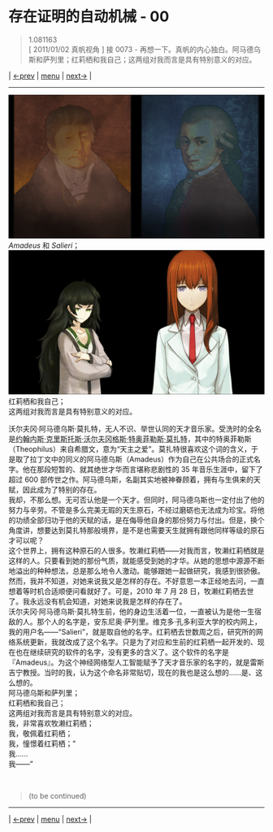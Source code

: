 # 存在证明的自动机械 - 00
> 1.081163  
> [ 2011/01/02 真帆视角 ] 接 0073 - 再想一下。真帆的内心独白。阿马德乌斯和萨列里；红莉栖和我自己；这两组对我而言是具有特别意义的对应。  

| [←prev](./0073) | [menu](../) | [next→](./0075) |

---

![](../img/0074-1.png)
*Amadeus* 和 *Salieri*；  
![](../img/0074-2.png)
红莉栖和我自己；  
这两组对我而言是具有特别意义的对应。  

沃尔夫冈·阿马德乌斯·莫扎特，无人不识、举世认同的天才音乐家。受洗时的全名是<abbr title="Joannes·Chrysostomus·Wolfgangus·Theophilus·Mozart">约翰内斯·克里斯托斯·沃尔夫冈格斯·特奥菲勒斯·莫扎特</abbr>，其中的特奥菲勒斯（Theophilus）来自希腊文，意为“天主之爱”。莫扎特很喜欢这个词的含义，于是取了拉丁文中的同义的阿马德乌斯（Amadeus）作为自己在公共场合的正式名字。他在那段短暂的、就其绝世才华而言堪称悲剧性的 35 年音乐生涯中，留下了超过 600 部传世之作。阿马德乌斯，名副其实地被神眷顾着，拥有与生俱来的天赋，因此成为了特别的存在。  
我却，不那么想。无可否认他是一个天才。但同时，阿马德乌斯也一定付出了他的努力与辛劳。不管是多么完美无瑕的天生原石，不经过磨砺也无法成为珍宝。将他的功绩全部归功于他的天赋的话，是在侮辱他自身的那份努力与付出。但是，换个角度讲，想要达到莫扎特那般境界，是不是也需要天生就拥有跟他同样等级的原石才可以呢？  
这个世界上，拥有这种原石的人很多。牧濑红莉栖——对我而言，牧濑红莉栖就是这样的人。只要看到她的那份气质，就能感受到她的才华。从她的思想中源源不断地溢出的种种想法，总是那么地令人激动。能够跟她一起做研究，我感到很骄傲。  
然而，我并不知道，对她来说我又是怎样的存在。不好意思一本正经地去问，一直想着等时机合适顺便问看就好了。可是，2010 年 7 月 28 日，牧濑红莉栖去世了。我永远没有机会知道，对她来说我是怎样的存在了。  
沃尔夫冈·阿马德乌斯·莫扎特生前，他的身边生活着一位，一直被认为是他一生宿敌的人。那个人的名字是，安东尼奥·萨列里。维克多·孔多利亚大学的校内网上，我的用户名——“Salieri”，就是取自他的名字。红莉栖去世数周之后，研究所的网络系统更新，我就改成了这个名字。只是为了对应和生前的红莉栖一起开发的、现在也在继续研究的软件的名字，没有更多的含义了。这个软件的名字是『Amadeus』。为这个神经网络型人工智能赋予了天才音乐家的名字的，就是雷斯吉宁教授。当时的我，认为这个命名非常贴切，现在的我也是这么想的……是、这么想的。  
阿马德乌斯和萨列里；  
红莉栖和我自己；  
这两组对我而言是具有特别意义的对应。  
我，非常喜欢牧濑红莉栖；  
我，敬佩着红莉栖；  
我，憧憬着红莉栖；”  
我……  
我——”  


<br/>

> (to be continued)
---

| [←prev](./0073) | [menu](../) | [next→](./0075) |
